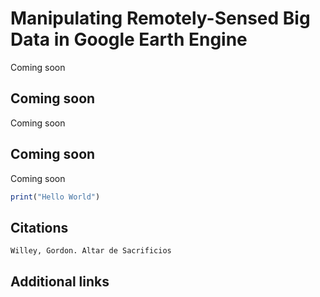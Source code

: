 # Manipulating Remotely-Sensed Big Data in Google Earth Engine

Coming soon

## Coming soon

Coming soon

## Coming soon

Coming soon

```R
print("Hello World")
```




## Citations


```{bibliography}
Willey, Gordon. Altar de Sacrificios
```

## Additional links
